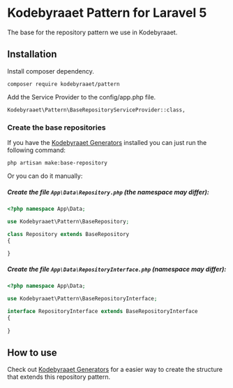 # Kodebyraaet Pattern for Laravel 5

The base for the repository pattern we use in Kodebyraaet.

## Installation

Install composer dependency.

    composer require kodebyraaet/pattern
    
Add the Service Provider to the config/app.php file.

    Kodebyraaet\Pattern\BaseRepositoryServiceProvider::class,

### Create the base repositories

If you have the [Kodebyraaet Generators](https://github.com/Kodebyraaet/generators) installed you can just run the following command:

    php artisan make:base-repository
    
Or you can do it manually:

##### Create the file `App\Data\Repository.php` (the namespace may differ):
```php
<?php namespace App\Data;

use Kodebyraaet\Pattern\BaseRepository;

class Repository extends BaseRepository
{

}
```

##### Create the file `App\Data\RepositoryInterface.php` (namespace may differ):
```php
<?php namespace App\Data;

use Kodebyraaet\Pattern\BaseRepositoryInterface;

interface RepositoryInterface extends BaseRepositoryInterface
{
    
}
```

## How to use
Check out [Kodebyraaet Generators](https://github.com/Kodebyraaet/generators) for a easier way to create the structure that extends this repository pattern.
